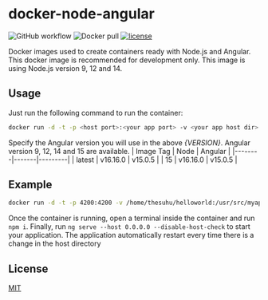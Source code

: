 # docker-node-angular

![GitHub workflow](https://github.com/thesuhu/docker-node-angular/actions/workflows/docker-image.yml/badge.svg) ![Docker pull](https://img.shields.io/docker/pulls/thesuhu/docker-node-angular) [![license](https://img.shields.io/github/license/thesuhu/docker-node-angular)](https://github.com/thesuhu/docker-node-angular/blob/master/LICENSE)

Docker images used to create containers ready with Node.js and Angular. This docker image is recommended for development only. This image is using Node.js version 9, 12 and 14.

## Usage

Just run the following command to run the container:

```sh
docker run -d -t -p <host port>:<your app port> -v <your app host dir>:/usr/src/myapp --name <your container name> thesuhu/docker-node-angular:{VERSION}
```

Specify the Angular version you will use in the above *{VERSION}*. Angular version 9, 12, 14 and 15 are available.
| Image Tag    | Node  | Angular |
|--------|-------|---------|
| latest | v16.16.0 | v15.0.5 |
| 15 | v16.16.0 | v15.0.5 |

## Example

```sh
docker run -d -t -p 4200:4200 -v /home/thesuhu/helloworld:/usr/src/myapp --name frontend thesuhu/docker-node-angular:12
```

Once the container is running, open a terminal inside the container and run `npm i`. Finally, run `ng serve --host 0.0.0.0 --disable-host-check` to start your application. The application automatically restart every time there is a change in the host directory

## License

[MIT](https://github.com/thesuhu/docker-node-angular/blob/master/LICENSE)

